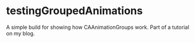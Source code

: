# testingGroupedAnimations
A simple build for showing how CAAnimationGroups work. Part of a tutorial on my blog.

